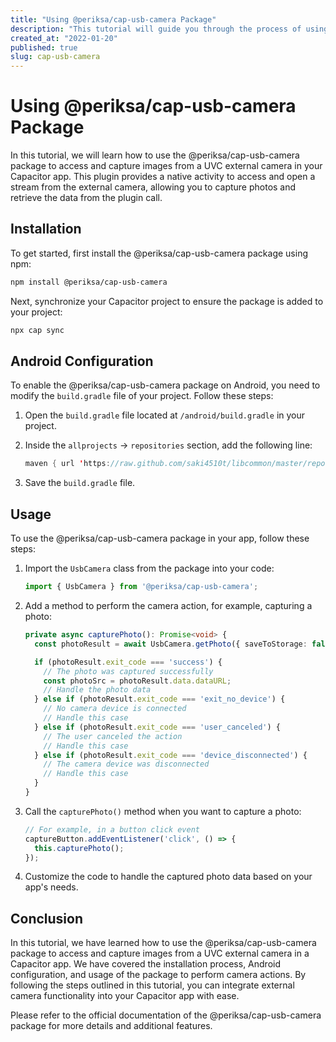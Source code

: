 ```yaml
---
title: "Using @periksa/cap-usb-camera Package"
description: "This tutorial will guide you through the process of using the @periksa/cap-usb-camera package to access and capture images from a UVC external camera in your Capacitor app."
created_at: "2022-01-20"
published: true
slug: cap-usb-camera
---
```


# Using @periksa/cap-usb-camera Package

In this tutorial, we will learn how to use the @periksa/cap-usb-camera package to access and capture images from a UVC external camera in your Capacitor app. This plugin provides a native activity to access and open a stream from the external camera, allowing you to capture photos and retrieve the data from the plugin call.

## Installation

To get started, first install the @periksa/cap-usb-camera package using npm:

```bash
npm install @periksa/cap-usb-camera
```

Next, synchronize your Capacitor project to ensure the package is added to your project:

```bash
npx cap sync
```

## Android Configuration

To enable the @periksa/cap-usb-camera package on Android, you need to modify the `build.gradle` file of your project. Follow these steps:

1. Open the `build.gradle` file located at `/android/build.gradle` in your project.
2. Inside the `allprojects` -> `repositories` section, add the following line:

   ```java
   maven { url 'https://raw.github.com/saki4510t/libcommon/master/repository/' }
   ```

3. Save the `build.gradle` file.

## Usage

To use the @periksa/cap-usb-camera package in your app, follow these steps:

1. Import the `UsbCamera` class from the package into your code:

   ```typescript
   import { UsbCamera } from '@periksa/cap-usb-camera';
   ```

2. Add a method to perform the camera action, for example, capturing a photo:

   ```typescript
   private async capturePhoto(): Promise<void> {
     const photoResult = await UsbCamera.getPhoto({ saveToStorage: false });

     if (photoResult.exit_code === 'success') {
       // The photo was captured successfully
       const photoSrc = photoResult.data.dataURL;
       // Handle the photo data
     } else if (photoResult.exit_code === 'exit_no_device') {
       // No camera device is connected
       // Handle this case
     } else if (photoResult.exit_code === 'user_canceled') {
       // The user canceled the action
       // Handle this case
     } else if (photoResult.exit_code === 'device_disconnected') {
       // The camera device was disconnected
       // Handle this case
     }
   }
   ```

3. Call the `capturePhoto()` method when you want to capture a photo:

   ```typescript
   // For example, in a button click event
   captureButton.addEventListener('click', () => {
     this.capturePhoto();
   });
   ```

4. Customize the code to handle the captured photo data based on your app's needs.

## Conclusion

In this tutorial, we have learned how to use the @periksa/cap-usb-camera package to access and capture images from a UVC external camera in a Capacitor app. We have covered the installation process, Android configuration, and usage of the package to perform camera actions. By following the steps outlined in this tutorial, you can integrate external camera functionality into your Capacitor app with ease.

Please refer to the official documentation of the @periksa/cap-usb-camera package for more details and additional features.